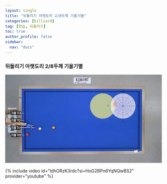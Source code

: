 ```yaml
---
layout: single
title: "뒤돌리기 아랫도리 2/8두께 기울기별"
categories: [billiard]
tag: [연습, 뒤돌리기]
toc: true
author_profile: false
sidebar:
  nav: "docs"
---
```


### 뒤돌리기 아랫도리 2/8두께 기울기별

[![뒤돌리기 아랫도리 2/8두께 기울기별](/images/%EB%92%A4%EB%8F%8C%EB%A6%AC%EA%B8%B0%20%EC%95%84%EB%9E%AB%EB%8F%84%EB%A6%AC%204%EB%B6%84%EC%9D%981%EB%91%90%EA%BB%98%20%EA%B8%B0%EC%9A%B8%EA%B8%B0%EB%B3%84.png)](https://1drv.ms/p/s!AuJKpwyYpUY9_RctQ7szVmtLw1St?e=V62Xfc)

{% include video id="ldhORzK3rdc?si=HoG2BPn6YqNQwBS2" provider="youtube" %}
